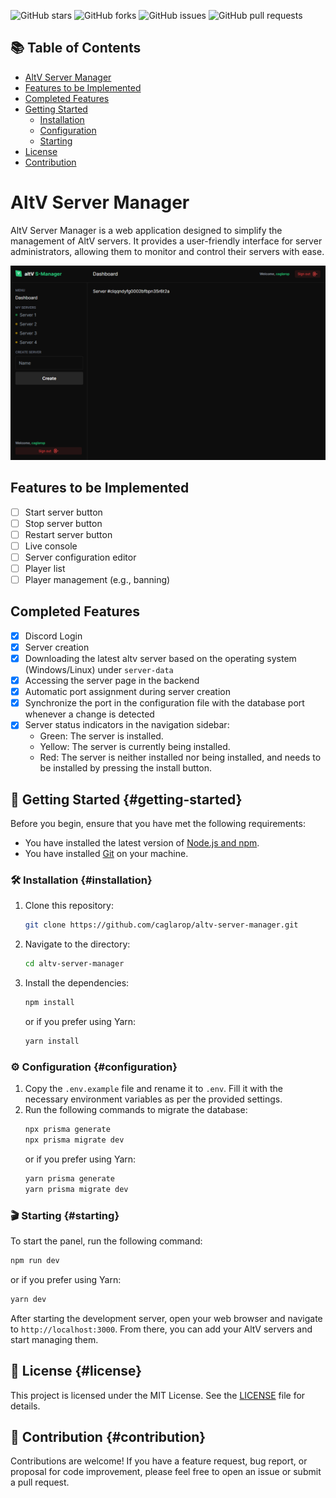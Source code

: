 
![GitHub stars](https://img.shields.io/github/stars/caglarop/altv-server-manager?style=social)
![GitHub forks](https://img.shields.io/github/forks/caglarop/altv-server-manager?style=social)
![GitHub issues](https://img.shields.io/github/issues/caglarop/altv-server-manager)
![GitHub pull requests](https://img.shields.io/github/issues-pr/caglarop/altv-server-manager)

## 📚 Table of Contents

- [AltV Server Manager](#altv-server-manager)
- [Features to be Implemented](#features-to-be-implemented)
- [Completed Features](#completed-features)
- [Getting Started](#getting-started)
  - [Installation](#installation)
  - [Configuration](#configuration)
  - [Starting](#starting)
- [License](#license)
- [Contribution](#contribution)

# AltV Server Manager

AltV Server Manager is a web application designed to simplify the management of AltV servers. It provides a user-friendly interface for server administrators, allowing them to monitor and control their servers with ease.

<img src="screenshot.png" />

## Features to be Implemented

- [ ] Start server button
- [ ] Stop server button
- [ ] Restart server button
- [ ] Live console
- [ ] Server configuration editor
- [ ] Player list
- [ ] Player management (e.g., banning)

## Completed Features

- [x] Discord Login
- [x] Server creation
- [x] Downloading the latest altv server based on the operating system (Windows/Linux) under `server-data`
- [x] Accessing the server page in the backend
- [x] Automatic port assignment during server creation
- [x] Synchronize the port in the configuration file with the database port whenever a change is detected
- [x] Server status indicators in the navigation sidebar:
  - Green: The server is installed.
  - Yellow: The server is currently being installed.
  - Red: The server is neither installed nor being installed, and needs to be installed by pressing the install button.

## 🚀 Getting Started {#getting-started}

Before you begin, ensure that you have met the following requirements:

* You have installed the latest version of [Node.js and npm](https://nodejs.org/en/download/).
* You have installed [Git](https://git-scm.com/downloads) on your machine.

### 🛠️ Installation {#installation}

1. Clone this repository:
   ```bash
   git clone https://github.com/caglarop/altv-server-manager.git
   ```
2. Navigate to the directory:
   ```bash
   cd altv-server-manager
   ```
3. Install the dependencies:
   ```bash
   npm install
   ```
   or if you prefer using Yarn:
   ```bash
   yarn install
   ```

### ⚙️ Configuration {#configuration}

1. Copy the `.env.example` file and rename it to `.env`. Fill it with the necessary environment variables as per the provided settings.
2. Run the following commands to migrate the database:
   ```bash
   npx prisma generate
   npx prisma migrate dev
   ```
   or if you prefer using Yarn:
   ```bash
   yarn prisma generate
   yarn prisma migrate dev
   ```

### 🎬 Starting {#starting}

To start the panel, run the following command:
```bash
npm run dev
```
or if you prefer using Yarn:
```bash
yarn dev
```

After starting the development server, open your web browser and navigate to `http://localhost:3000`. From there, you can add your AltV servers and start managing them.

## 📜 License {#license}

This project is licensed under the MIT License. See the [LICENSE](LICENSE) file for details.

## 🤝 Contribution {#contribution}
Contributions are welcome! If you have a feature request, bug report, or proposal for code improvement, please feel free to open an issue or submit a pull request.
